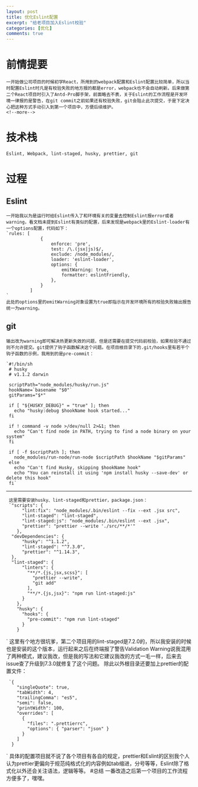 ```yaml
---
layout: post
title: 优化Eslint配置
excerpt: "给老项目加入Eslint校验"
categories: [优化]
comments: true
---
```

# 前情提要
    一开始做公司项目的时候初学React，所用到的webpack配置和Eslint配置比较简单，所以当时配置Eslint时凡是有校验失败的地方报的都是error，webpack也不会自动刷新。后来做第二个React项目时引入了Antd-Pro脚手架，前面略去不表，关于Eslint的工作流程是开发环境一律报的是警告，在git commit之前如果还有校验失败，git会阻止此次提交，于是下定决心把这种方式手动引入到第一个项目中，方便后续维护。
    <!--more-->
# 技术栈
    Eslint, Webpack, lint-staged, husky, prettier, git
# 过程
## Eslint
    一开始我以为是运行时给Eslint传入了和环境有关的变量去控制Eslint报error或者warning，看文档未提到Eslint有类似的配置，后来发现是webpack里的Eslint-loader有一个options配置，代码如下：
    `rules: [
                 {
                     enforce: 'pre',
                     test: /\.(jsx|js)$/,
                     exclude: /node_modules/,
                     loader: 'eslint-loader',
                     options: {
                         emitWarning: true,
                         formatter: eslintFriendly,
                     },
                 }
             ]
    `
    此处的options里的emitWarning对象设置为true即指示在开发环境所有的校验失败输出报告统一为warning。
## git
    输出改为warning即可解决热更新失效的问题，但是还需要在提交代码前校验，如果校验不通过则不允许提交。git提供了钩子函数解决这个问题。在项目根目录下的.git/hooks里有若干个钩子函数的示例，我用到的是pre-commit：
    
    `#!/bin/sh
     # husky
     # v1.1.2 darwin
     
     scriptPath="node_modules/husky/run.js"
     hookName=`basename "$0"`
     gitParams="$*"
     
     if [ "${HUSKY_DEBUG}" = "true" ]; then
       echo "husky:debug $hookName hook started..."
     fi
     
     if ! command -v node >/dev/null 2>&1; then
       echo "Can't find node in PATH, trying to find a node binary on your system"
     fi
     
     if [ -f $scriptPath ]; then
       node_modules/run-node/run-node $scriptPath $hookName "$gitParams"
     else
       echo "Can't find Husky, skipping $hookName hook"
       echo "You can reinstall it using 'npm install husky --save-dev' or delete this hook"
     fi`
***
     这里需要安装husky、lint-staged和prettier，package.json：
     `"scripts": {
          "lint:fix": "node_modules/.bin/eslint --fix --ext .jsx src",
          "lint-staged": "lint-staged",
          "lint-staged:js": "node_modules/.bin/eslint --ext .jsx",
          "prettier": "prettier --write './src/**/*'"
        },
      "devDependencies": {
          "husky": "^1.1.2",
          "lint-staged": "^7.3.0",
          "prettier": "^1.14.3",
      },
      "lint-staged": {
          "linters": {
            "**/*.{js,jsx,scss}": [
              "prettier --write",
              "git add"
            ],
            "**/*.{js,jsx}": "npm run lint-staged:js"
          }
        },
        "husky": {
          "hooks": {
            "pre-commit": "npm run lint-staged"
          }
        }
`
     这里有个地方很坑爹，第二个项目用的lint-staged是7.2.0的，所以我安装的时候也是安装的这个版本，运行起来之后在终端报了警告Validation Warning说我混用了两种模式，建议我改，但是我的写法和它建议我改的方式一毛一样，后来去issue查了升级到7.3.0就修复了这个问题。
     除此以外根目录还要加上prettier的配置文件：
     
     `{
        "singleQuote": true,
        "tabWidth": 4,
        "trailingComma": "es5",
        "semi": false,
        "printWidth": 100,
        "overrides": [
          {
            "files": ".prettierrc",
            "options": { "parser": "json" }
          }
        ]
      }
`
     具体的配置项目就不说了各个项目有各自的规定，prettier和Eslint的区别我个人认为prettier更偏向于规范纯格式化的内容例如tab缩进，分号等等，Eslint除了格式化以外还会关注语法，逻辑等等。 
#总结
    一番改造之后第一个项目的工作流程方便多了，嘿嘿。
     
